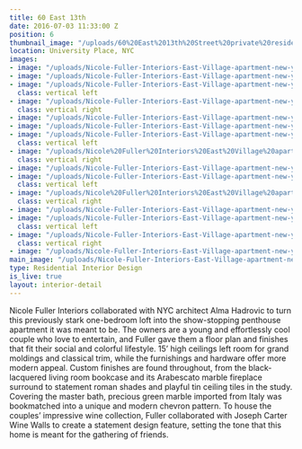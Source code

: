 ```yaml
---
title: 60 East 13th
date: 2016-07-03 11:33:00 Z
position: 6
thumbnail_image: "/uploads/60%20East%2013th%20Street%20private%20residence%20Nicole%20Fuller%20Interiors.jpg"
location: University Place, NYC
images:
- image: "/uploads/Nicole-Fuller-Interiors-East-Village-apartment-new-york-designer-kitchen-a4d77b.jpg"
- image: "/uploads/Nicole-Fuller-Interiors-East-Village-apartment-new-york-designer-master-bedroom-white.jpg"
- image: "/uploads/Nicole-Fuller-Interiors-East-Village-apartment-new-york-designer-black-monogram%20master%20bedroom%20linens1.jpg"
  class: vertical left
- image: "/uploads/Nicole-Fuller-Interiors-East-Village-apartment-new-york-designer-yellow-hallway-ochre-navy-rug-03d720.jpg"
  class: vertical right
- image: "/uploads/Nicole-Fuller-Interiors-East-Village-apartment-new-york-designer-foyer-entry-table-57a4eb.jpg"
- image: "/uploads/Nicole-Fuller-Interiors-East-Village-apartment-new-york-designer-green-marble.jpg"
- image: "/uploads/Nicole-Fuller-Interiors-East-Village-apartment-new-york-designer-green-marble-bath-shower.jpg"
  class: vertical left
- image: "/uploads/Nicole%20Fuller%20Interiors%20East%20Village%20apartment%20new%20york%20designer%20black%20bar.jpg"
  class: vertical right
- image: "/uploads/Nicole-Fuller-Interiors-East-Village-apartment-new-york-designer-open-concept-black-cabinetry.jpg"
- image: "/uploads/Nicole-Fuller-Interiors-East-Village-apartment-new-york-designer-red%20eames%20lounge%20chairs.jpg"
  class: vertical left
- image: "/uploads/Nicole%20Fuller%20Interiors%20East%20Village%20apartment%20new%20york%20designer%20black%20shelves%20cabinetry.jpg"
  class: vertical right
- image: "/uploads/Nicole-Fuller-Interiors-East-Village-apartment-new-york-designer-purple-living-room.jpg"
- image: "/uploads/Nicole-Fuller-Interiors-East-Village-apartment-new-york-designer-kids-room-cabinetry.jpg"
  class: vertical left
- image: "/uploads/Nicole-Fuller-Interiors-East-Village-apartment-new-york-designer-kids-room-navy.jpg"
  class: vertical right
- image: "/uploads/Nicole-Fuller-Interiors-East-Village-apartment-new-york-designer-wine-display-wall.jpg"
main_image: "/uploads/Nicole-Fuller-Interiors-East-Village-apartment-new-york-designer-living-room-wine-storage-black-c7c841.jpg"
type: Residential Interior Design
is_live: true
layout: interior-detail
---
```


Nicole Fuller Interiors collaborated with NYC architect Alma Hadrovic to turn this previously stark one-bedroom loft into the show-stopping penthouse apartment it was meant to be. The owners are a young and effortlessly cool couple who love to entertain, and Fuller gave them a floor plan and finishes that fit their social and colorful lifestyle. 15’ high ceilings left room for grand moldings and classical trim, while the furnishings and hardware offer more modern appeal. Custom finishes are found throughout, from the black-lacquered living room bookcase and its Arabescato marble fireplace surround to statement roman shades and playful tin ceiling tiles in the study. Covering the master bath, precious green marble imported from Italy was bookmatched into a unique and modern chevron pattern. To house the couples’ impressive wine collection, Fuller collaborated with Joseph Carter Wine Walls to create a statement design feature, setting the tone that this home is meant for the gathering of friends.
